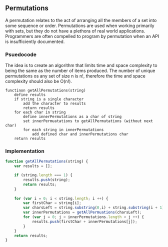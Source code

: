 ## Permutations

A permutation relates to the act of arranging all the members of a set into some
sequence or order. Permutations are used when working primarily with sets, but
they do not have a plethora of real world applications. Programmers are often
compelled to program by permutation when an API is insufficiently documented.


### Psuedocode 

The idea is to create an algorithm that limits time and space complexity to
being the same as the number of items produced. The number of unique
permutations os any set of size n is n!, therefore the time and space complexity
should also be O(n!). 

```
functinon getAllPermutations(string) 
    define results 
    if string is a single character 
        add the character to results 
        return results 
    for each char in string 
        define innerPermutations as a char of string 
        set innerPermuatations to getAllPermutations (without next char) 
        for each string in innerPermutations 
            add defined char and innerPermutations char 
    return results 
```

### Implementation 

```javascript
function getAllPermutations(string) {
    var results = [];

    if (string.length === 1) { 
        results.push(string); 
        return results; 
    }
    
    for (var i = 0; i < string.length; i ++) {
        var firstChar = string[i]; 
        var charsLeft = string.substring(0,i) + string.substring(i + 1); 
        var innerPermutations = getAllPermuations(charsLeft); 
        for (var j = 0; j < innerPermutations.length < j ++) {
            results.push(firstChar + innerPermutations[j]); 
        }
    }
    return results; 
}
```



